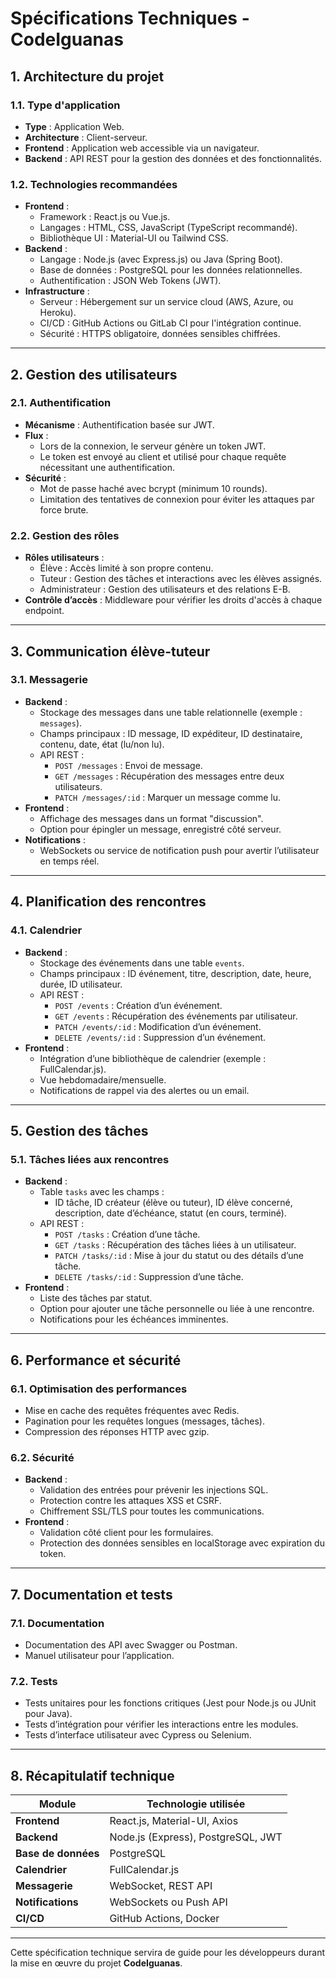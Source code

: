 # Spécifications Techniques - CodeIguanas

## 1. Architecture du projet

### 1.1. Type d'application
- **Type** : Application Web.
- **Architecture** : Client-serveur.
- **Frontend** : Application web accessible via un navigateur.
- **Backend** : API REST pour la gestion des données et des fonctionnalités.

### 1.2. Technologies recommandées
- **Frontend** :
  - Framework : React.js ou Vue.js.
  - Langages : HTML, CSS, JavaScript (TypeScript recommandé).
  - Bibliothèque UI : Material-UI ou Tailwind CSS.
- **Backend** :
  - Langage : Node.js (avec Express.js) ou Java (Spring Boot).
  - Base de données : PostgreSQL pour les données relationnelles.
  - Authentification : JSON Web Tokens (JWT).
- **Infrastructure** :
  - Serveur : Hébergement sur un service cloud (AWS, Azure, ou Heroku).
  - CI/CD : GitHub Actions ou GitLab CI pour l'intégration continue.
  - Sécurité : HTTPS obligatoire, données sensibles chiffrées.

---

## 2. Gestion des utilisateurs

### 2.1. Authentification
- **Mécanisme** : Authentification basée sur JWT.
- **Flux** :
  - Lors de la connexion, le serveur génère un token JWT.
  - Le token est envoyé au client et utilisé pour chaque requête nécessitant une authentification.
- **Sécurité** :
  - Mot de passe haché avec bcrypt (minimum 10 rounds).
  - Limitation des tentatives de connexion pour éviter les attaques par force brute.

### 2.2. Gestion des rôles
- **Rôles utilisateurs** : 
  - Élève : Accès limité à son propre contenu.
  - Tuteur : Gestion des tâches et interactions avec les élèves assignés.
  - Administrateur : Gestion des utilisateurs et des relations E-B.
- **Contrôle d’accès** : Middleware pour vérifier les droits d'accès à chaque endpoint.

---

## 3. Communication élève-tuteur

### 3.1. Messagerie
- **Backend** :
  - Stockage des messages dans une table relationnelle (exemple : `messages`).
  - Champs principaux : ID message, ID expéditeur, ID destinataire, contenu, date, état (lu/non lu).
  - API REST :
    - `POST /messages` : Envoi de message.
    - `GET /messages` : Récupération des messages entre deux utilisateurs.
    - `PATCH /messages/:id` : Marquer un message comme lu.
- **Frontend** :
  - Affichage des messages dans un format "discussion".
  - Option pour épingler un message, enregistré côté serveur.
- **Notifications** :
  - WebSockets ou service de notification push pour avertir l’utilisateur en temps réel.

---

## 4. Planification des rencontres

### 4.1. Calendrier
- **Backend** :
  - Stockage des événements dans une table `events`.
  - Champs principaux : ID événement, titre, description, date, heure, durée, ID utilisateur.
  - API REST :
    - `POST /events` : Création d’un événement.
    - `GET /events` : Récupération des événements par utilisateur.
    - `PATCH /events/:id` : Modification d’un événement.
    - `DELETE /events/:id` : Suppression d’un événement.
- **Frontend** :
  - Intégration d’une bibliothèque de calendrier (exemple : FullCalendar.js).
  - Vue hebdomadaire/mensuelle.
  - Notifications de rappel via des alertes ou un email.

---

## 5. Gestion des tâches

### 5.1. Tâches liées aux rencontres
- **Backend** :
  - Table `tasks` avec les champs :
    - ID tâche, ID créateur (élève ou tuteur), ID élève concerné, description, date d’échéance, statut (en cours, terminé).
  - API REST :
    - `POST /tasks` : Création d’une tâche.
    - `GET /tasks` : Récupération des tâches liées à un utilisateur.
    - `PATCH /tasks/:id` : Mise à jour du statut ou des détails d’une tâche.
    - `DELETE /tasks/:id` : Suppression d’une tâche.
- **Frontend** :
  - Liste des tâches par statut.
  - Option pour ajouter une tâche personnelle ou liée à une rencontre.
  - Notifications pour les échéances imminentes.

---

## 6. Performance et sécurité

### 6.1. Optimisation des performances
- Mise en cache des requêtes fréquentes avec Redis.
- Pagination pour les requêtes longues (messages, tâches).
- Compression des réponses HTTP avec gzip.

### 6.2. Sécurité
- **Backend** :
  - Validation des entrées pour prévenir les injections SQL.
  - Protection contre les attaques XSS et CSRF.
  - Chiffrement SSL/TLS pour toutes les communications.
- **Frontend** :
  - Validation côté client pour les formulaires.
  - Protection des données sensibles en localStorage avec expiration du token.

---

## 7. Documentation et tests

### 7.1. Documentation
- Documentation des API avec Swagger ou Postman.
- Manuel utilisateur pour l’application.

### 7.2. Tests
- Tests unitaires pour les fonctions critiques (Jest pour Node.js ou JUnit pour Java).
- Tests d’intégration pour vérifier les interactions entre les modules.
- Tests d’interface utilisateur avec Cypress ou Selenium.

---

## 8. Récapitulatif technique

| **Module**               | **Technologie utilisée**                                    |
|---------------------------|------------------------------------------------------------|
| **Frontend**              | React.js, Material-UI, Axios                               |
| **Backend**               | Node.js (Express), PostgreSQL, JWT                        |
| **Base de données**       | PostgreSQL                                                 |
| **Calendrier**            | FullCalendar.js                                           |
| **Messagerie**            | WebSocket, REST API                                       |
| **Notifications**         | WebSockets ou Push API                                    |
| **CI/CD**                 | GitHub Actions, Docker                                    |

---

Cette spécification technique servira de guide pour les développeurs durant la mise en œuvre du projet **CodeIguanas**.
